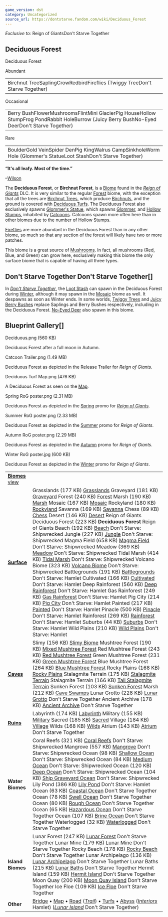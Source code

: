 ```yaml
---
game_version: dst
category: Uncategorized
source_url: https://dontstarve.fandom.com/wiki/Deciduous_Forest
---
```


*Exclusive to:* Reign of GiantsDon't Starve Together

## Deciduous Forest

Deciduous Forest

Abundant

|  |
| --- |
| Birchnut TreeSaplingCrowRedbirdFireflies  (Twiggy TreeDon't Starve Together) |

Occasional

|  |
| --- |
| Berry BushFlowerMushroomsFlintMini GlacierPig HouseHollow StumpFrog PondRabbit HoleBurrow  (Juicy Berry BushNo-Eyed DeerDon't Starve Together) |

Rare

|  |
| --- |
| BoulderGold VeinSpider DenPig KingWalrus CampSinkholeWorm Hole  (Glommer's StatueLoot StashDon't Starve Together) |

**“**It's all leafy. Most of the time.**”**

–[Wilson](/wiki/Wilson "Wilson")

The **Deciduous Forest**, or **Birchnut Forest**, is a [Biome](/wiki/Biome "Biome") found in the *[Reign of Giants](/wiki/Reign_of_Giants "Reign of Giants")* DLC. It is very similar to the regular [Forest](/wiki/Forest "Forest") biome, with the exception that all the trees are [Birchnut Trees](/wiki/Birchnut_Tree "Birchnut Tree"), which produce [Birchnuts](/wiki/Birchnut "Birchnut"), and the ground is covered with [Deciduous Turfs](/wiki/Deciduous_Turf "Deciduous Turf"). The Deciduous Forest also exclusively spawns [Glommer's Statue](/wiki/Glommer%27s_Statue "Glommer's Statue"), which spawns [Glommer](/wiki/Glommer "Glommer"), and [Hollow Stumps](/wiki/Hollow_Stump "Hollow Stump"), inhabited by [Catcoons](/wiki/Catcoon "Catcoon"). Catcoons spawn more often here than in other biomes due to the number of Hollow Stumps.

[Fireflies](/wiki/Fireflies "Fireflies") are more abundant in the Deciduous Forest than in any other biome, so much so that any section of the forest will likely have two or more patches.

This biome is a great source of [Mushrooms](/wiki/Mushrooms "Mushrooms"). In fact, all mushrooms (Red, Blue, and Green) can grow here, exclusively making this biome the only surface biome that is capable of having all three types.

## Don't Starve Together Don't Starve Together[]

In *[Don't Starve Together](/wiki/Don%27t_Starve_Together "Don't Starve Together")*, the [Loot Stash](/wiki/Loot_Stash "Loot Stash") can spawn in the Deciduous Forest during [Winter](/wiki/Winter "Winter"), although it may spawn in the [Mosaic](/wiki/Mosaic "Mosaic") biome as well. It despawns as soon as Winter ends. In some worlds, [Twiggy Trees](/wiki/Twiggy_Tree "Twiggy Tree") and [Juicy Berry Bushes](/wiki/Juicy_Berry_Bush "Juicy Berry Bush") replace Saplings and Berry Bushes respectively, including in the Deciduous Forest. [No-Eyed Deer](/wiki/No-Eyed_Deer "No-Eyed Deer") also spawn in this biome.

## Blueprint Gallery[]

Deciduous.png (560 KB)

Deciduous Forest after a full moon in Autumn.

Catcoon Trailer.png (1.49 MB)

Deciduous Forest as depicted in the Release Trailer for *Reign of Giants*.

Deciduous Turf Map.png (476 KB)

A Deciduous Forest as seen on the [Map](/wiki/Map "Map").

Spring RoG poster.png (2.31 MB)

Deciduous Forest as depicted in the [Spring](/wiki/Spring "Spring") promo for *[Reign of Giants](/wiki/Don%27t_Starve:_Reign_of_Giants "Don't Starve: Reign of Giants")*.

Summer RoG poster.png (2.33 MB)

Deciduous Forest as depicted in the [Summer](/wiki/Summer#Reign_of_Giants "Summer") promo for *Reign of Giants*.

Autumn RoG poster.png (2.29 MB)

Deciduous Forest as depicted in the [Autumn](/wiki/Autumn "Autumn") promo for *Reign of Giants*.

Winter RoG poster.jpg (600 KB)

Deciduous Forest as depicted in the [Winter](/wiki/Winter#Reign_of_Giants "Winter") promo for *Reign of Giants*.

|  |  |
| --- | --- |
| **[Biomes](/wiki/Biome "Biome")** [view](/wiki/Template:Biomes "Template:Biomes") | |
| **[Surface](/wiki/Surface_World "Surface World")** | Grasslands (177 KB)  [Grasslands](/wiki/Grasslands "Grasslands")  Graveyard (181 KB)  [Graveyard](/wiki/Graveyard "Graveyard")  Forest (240 KB)  [Forest](/wiki/Forest "Forest")  Marsh (190 KB)  [Marsh](/wiki/Marsh "Marsh")  Mosaic (167 KB)  [Mosaic](/wiki/Mosaic "Mosaic")  Rockyland (180 KB)  [Rockyland](/wiki/Rockyland "Rockyland")  Savanna (169 KB)  [Savanna](/wiki/Savanna "Savanna")  Chess (89 KB)  [Chess](/wiki/Chess "Chess")  Desert (146 KB)  [Desert](/wiki/Desert "Desert") Reign of Giants  Deciduous Forest (223 KB)  **Deciduous Forest** Reign of Giants  Beach (192 KB)  [Beach](/wiki/Beach "Beach") Don't Starve: Shipwrecked  Jungle (227 KB)  [Jungle](/wiki/Jungle "Jungle") Don't Starve: Shipwrecked  Magma Field (658 KB)  [Magma Field](/wiki/Magma_Field "Magma Field") Don't Starve: Shipwrecked  Meadow (369 KB)  [Meadow](/wiki/Meadow "Meadow") Don't Starve: Shipwrecked  Tidal Marsh (414 KB)  [Tidal Marsh](/wiki/Tidal_Marsh "Tidal Marsh") Don't Starve: Shipwrecked  Volcano Biome (323 KB)  [Volcano Biome](/wiki/Volcano_Biome "Volcano Biome") Don't Starve: Shipwrecked  Battlegrounds (191 KB)  [Battlegrounds](/wiki/Battlegrounds "Battlegrounds") Don't Starve: Hamlet  Cultivated (166 KB)  [Cultivated](/wiki/Cultivated "Cultivated") Don't Starve: Hamlet  Deep Rainforest (560 KB)  [Deep Rainforest](/wiki/Deep_Rainforest "Deep Rainforest") Don't Starve: Hamlet  Gas Rainforest (249 KB)  [Gas Rainforest](/wiki/Gas_Rainforest "Gas Rainforest") Don't Starve: Hamlet  Pig City (214 KB)  [Pig City](/wiki/Pig_City "Pig City") Don't Starve: Hamlet  Painted (217 KB)  [Painted](/wiki/Painted "Painted") Don't Starve: Hamlet  Pinacle (500 KB)  [Pinacle](/wiki/Pinacle "Pinacle") Don't Starve: Hamlet  Rainforest (269 KB)  [Rainforest](/wiki/Rainforest "Rainforest") Don't Starve: Hamlet  Suburbs (44 KB)  [Suburbs](/wiki/Suburbs "Suburbs") Don't Starve: Hamlet  Wild Plains (210 KB)  [Wild Plains](/wiki/Wild_Plains "Wild Plains") Don't Starve: Hamlet |
| **[Caves](/wiki/Caves "Caves")** | Slimy (156 KB)  [Slimy Biome](/wiki/Slimy_Biome "Slimy Biome")  Mushtree Forest (190 KB)  [Mixed Mushtree Forest](/wiki/Mushtree_Forest "Mushtree Forest")  Red Mushtree Forest (243 KB)  [Red Mushtree Forest](/wiki/Mushtree_Forest "Mushtree Forest")  Green Mushtree Forest (231 KB)  [Green Mushtree Forest](/wiki/Mushtree_Forest "Mushtree Forest")  Blue Mushtree Forest (264 KB)  [Blue Mushtree Forest](/wiki/Mushtree_Forest "Mushtree Forest")  Rocky Plains (168 KB)  [Rocky Plains](/wiki/Rocky_Plains "Rocky Plains")  Stalagmite Terrain (175 KB)  [Stalagmite Terrain](/wiki/Stalagmite_Terrain#Normal "Stalagmite Terrain")  Stalagmite Terrain (166 KB)  [Tall Stalagmite Terrain](/wiki/Stalagmite_Terrain#Tall "Stalagmite Terrain")  Sunken Forest (103 KB)  [Sunken Forest](/wiki/Sunken_Forest "Sunken Forest")  Marsh (212 KB)  [Cave Swamps](/wiki/Marsh#Cave_Swamps "Marsh")  Lunar Grotto (228 KB)  [Lunar Grotto](/wiki/Lunar_Grotto "Lunar Grotto") Don't Starve Together  Ancient Archive (178 KB)  [Ancient Archive](/wiki/Ancient_Archive "Ancient Archive") Don't Starve Together |
| **[Ruins](/wiki/Ruins "Ruins")** | Labyrinth (174 KB)  [Labyrinth](/wiki/Labyrinth "Labyrinth")  Military (155 KB)  [Military](/wiki/Military "Military")  Sacred (185 KB)  [Sacred](/wiki/Sacred "Sacred")  Village (184 KB)  [Village](/wiki/Village "Village")  Wilds (168 KB)  [Wilds](/wiki/Wilds "Wilds")  Atrium (143 KB)  [Atrium](/wiki/Atrium "Atrium") Don't Starve Together |
| **Water Biomes** | Coral Reefs (321 KB)  [Coral Reefs](/wiki/Coral_Reefs "Coral Reefs") Don't Starve: Shipwrecked  Mangrove (557 KB)  [Mangrove](/wiki/Mangrove "Mangrove") Don't Starve: Shipwrecked  Ocean (98 KB)  [Shallow Ocean](/wiki/Ocean#Shallow "Ocean") Don't Starve: Shipwrecked  Ocean (84 KB)  [Medium Ocean](/wiki/Ocean#Medium "Ocean") Don't Starve: Shipwrecked  Ocean (120 KB)  [Deep Ocean](/wiki/Ocean#Deep "Ocean") Don't Starve: Shipwrecked  Ocean (104 KB)  [Ship Graveyard Ocean](/wiki/Ocean#Ship_Graveyard "Ocean") Don't Starve: Shipwrecked  Lily Pond (386 KB)  [Lily Pond](/wiki/Lily_Pond "Lily Pond") Don't Starve: Hamlet  Ocean (63 KB)  [Coastal Ocean](/wiki/Ocean#Coastal "Ocean") Don't Starve Together  Ocean (78 KB)  [Swell Ocean](/wiki/Ocean#Swell "Ocean") Don't Starve Together  Ocean (80 KB)  [Rough Ocean](/wiki/Ocean#Rough "Ocean") Don't Starve Together  Ocean (65 KB)  [Hazardous Ocean](/wiki/Ocean#Hazardous "Ocean") Don't Starve Together  Ocean (107 KB)  [Brine Ocean](/wiki/Ocean#Brine "Ocean") Don't Starve Together  Waterlogged (32 KB)  [Waterlogged](/wiki/Waterlogged "Waterlogged") Don't Starve Together |
| **Island Biomes** | Lunar Forest (247 KB)  [Lunar Forest](/wiki/Lunar_Forest "Lunar Forest") Don't Starve Together  Lunar Mine (179 KB)  [Lunar Mine](/wiki/Lunar_Mine "Lunar Mine") Don't Starve Together  Rocky Beach (178 KB)  [Rocky Beach](/wiki/Rocky_Beach "Rocky Beach") Don't Starve Together  Lunar Archipelago (136 KB)  [Lunar Archipelago](/wiki/Lunar_Archipelago "Lunar Archipelago") Don't Starve Together  Lunar Baths (215 KB)  [Lunar Baths](/wiki/Lunar_Baths "Lunar Baths") Don't Starve Together  Hermit Island (159 KB)  [Hermit Island](/wiki/Hermit_Island "Hermit Island") Don't Starve Together  Moon Quay (200 KB)  [Moon Quay Island](/wiki/Moon_Quay_Island "Moon Quay Island") Don't Starve Together  Ice Floe (109 KB)  [Ice Floe](/wiki/Ice_Floe "Ice Floe") Don't Starve Together |
| **Other** | [Bridge](/wiki/Bridge "Bridge") • [Map](/wiki/Map "Map") • [Road](/wiki/Road "Road") (*[Trail](/wiki/Trail "Trail")*) • [Turfs](/wiki/Turfs "Turfs") • [Abyss](/wiki/Abyss "Abyss")  (*[Interiors](/wiki/Category:Interiors "Category:Interiors")* Hamlet) (*[Lunar Island](/wiki/Lunar_Island "Lunar Island")* Don't Starve Together) |